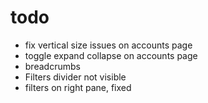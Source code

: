 # todo
- fix vertical size issues on accounts page
- toggle expand collapse on accounts page
- breadcrumbs
- Filters divider not visible
- filters on right pane, fixed